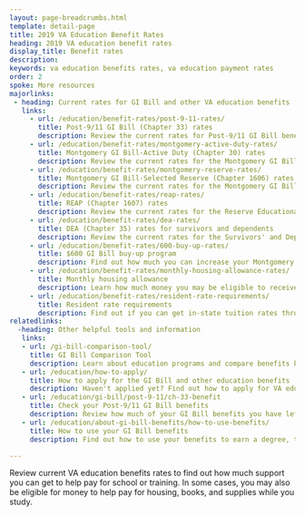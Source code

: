 ```yaml
---
layout: page-breadcrumbs.html
template: detail-page
title: 2019 VA Education Benefit Rates
heading: 2019 VA education benefit rates
display_title: Benefit rates
description:
keywords: va education benefits rates, va education payment rates
order: 2
spoke: More resources
majorlinks:
 - heading: Current rates for GI Bill and other VA education benefits
   links:
     - url: /education/benefit-rates/post-9-11-rates/
       title: Post-9/11 GI Bill (Chapter 33) rates
       description: Review the current rates for Post-9/11 GI Bill benefits. These rates also apply to the Fry Scholarship.
     - url: /education/benefit-rates/montgomery-active-duty-rates/
       title: Montgomery GI Bill-Active Duty (Chapter 30) rates
       description: Review the current rates for the Montgomery GI Bill-Active Duty program.
     - url: /education/benefit-rates/montgomery-reserve-rates/
       title: Montgomery GI Bill-Selected Reserve (Chapter 1606) rates
       description: Review the current rates for the Montgomery GI Bill-Selected Reserve program.
     - url: /education/benefit-rates/reap-rates/
       title: REAP (Chapter 1607) rates
       description: Review the current rates for the Reserve Educational Assistance Program.
     - url: /education/benefit-rates/dea-rates/
       title: DEA (Chapter 35) rates for survivors and dependents
       description: Review the current rates for the Survivors' and Dependents' Educational Assistance Program. 
     - url: /education/benefit-rates/600-buy-up-rates/
       title: $600 GI Bill buy-up program
       description: Find out how much you can increase your Montgomery GI Bill or REAP monthly payments when you buy into this program.
     - url: /education/benefit-rates/monthly-housing-allowance-rates/
       title: Monthly housing allowance
       description: Learn how much money you may be eligible to receive each month to help pay for housing under the Post-9/11 GI Bill.
     - url: /education/benefit-rates/resident-rate-requirements/
       title: Resident rate requirements
       description: Find out if you can get in-state tuition rates through the Post-9/11 GI Bill or Montgomery GI Bill-Active Duty.
relatedlinks:
  -heading: Other helpful tools and information
   links:
   - url: /gi-bill-comparison-tool/
     title: GI Bill Comparison Tool
     description: Learn about education programs and compare benefits by school.
   - url: /education/how-to-apply/
     title: How to apply for the GI Bill and other education benefits
     description: Haven't applied yet? Find out how to apply for VA education benefits as a Veteran, service member, or qualified family member.
   - url: /education/gi-bill/post-9-11/ch-33-benefit
     title: Check your Post-9/11 GI Bill benefits
     description: Review how much of your GI Bill benefits you have left to help pay for school or training.     
   - url: /education/about-gi-bill-benefits/how-to-use-benefits/
     title: How to use your GI Bill benefits 
     description: Find out how to use your benefits to earn a degree, train for a specific trade, or work toward other career goals.

---
```


<div class="va-introtext">

Review current VA education benefits rates to find out how much support you can get to help pay for school or training. In some cases, you may also be eligible for money to help pay for housing, books, and supplies while you study.

</div>
